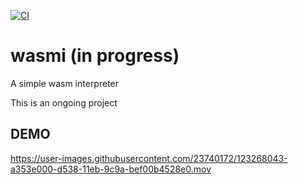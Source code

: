 


[![CI](https://github.com/k-nasa/wasmi/actions/workflows/ci.yml/badge.svg)](https://github.com/k-nasa/wasmi/actions/workflows/ci.yml)

# wasmi (in progress)

A simple wasm interpreter

This is an ongoing project


## DEMO

https://user-images.githubusercontent.com/23740172/123268043-a353e000-d538-11eb-9c9a-bef00b4528e0.mov

